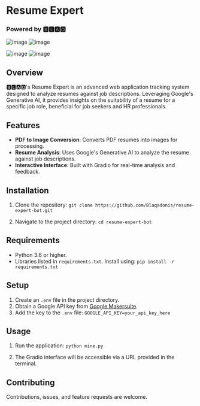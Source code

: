
# Resume Expert

### Powered by 🅱🅻🅰🆀

![image](https://github.com/Blaqadonis/application_tracking_system/assets/100685852/04eac7cf-f317-430d-81ee-8847b9c9db31)  ![image](https://github.com/Blaqadonis/application_tracking_system/assets/100685852/38921903-dab3-4f0d-840f-5932c259a5cd)

![image](https://github.com/Blaqadonis/application_tracking_system/assets/100685852/235198d7-e71c-40e6-a737-bad7732a5484)  ![image](https://github.com/Blaqadonis/application_tracking_system/assets/100685852/7a3233dc-c249-47be-be1a-abd9f9351068)



## Overview
🅱🅻🅰🆀's Resume Expert is an advanced web application tracking system designed to analyze resumes against job descriptions. Leveraging Google's Generative AI, it provides insights on the suitability of a resume for a specific job role, beneficial for job seekers and HR professionals.

## Features
- **PDF to Image Conversion**: Converts PDF resumes into images for processing.
- **Resume Analysis**: Uses Google's Generative AI to analyze the resume against job descriptions.
- **Interactive Interface**: Built with Gradio for real-time analysis and feedback.

## Installation
1. Clone the repository:
```git clone https://github.com/Blaqadonis/resume-expert-bot.git```

2. Navigate to the project directory:
```cd resume-expert-bot```


## Requirements
- Python 3.6 or higher.
- Libraries listed in `requirements.txt`. Install using:
```pip install -r requirements.txt```


## Setup
1. Create an `.env` file in the project directory.
2. Obtain a Google API key from [Google Makersuite](https://makersuite.google.com/app).
3. Add the key to the `.env` file: 
```GOOGLE_API_KEY=your_api_key_here```


## Usage
1. Run the application:
```python mine.py```

2. The Gradio interface will be accessible via a URL provided in the terminal.

## Contributing
Contributions, issues, and feature requests are welcome. 

